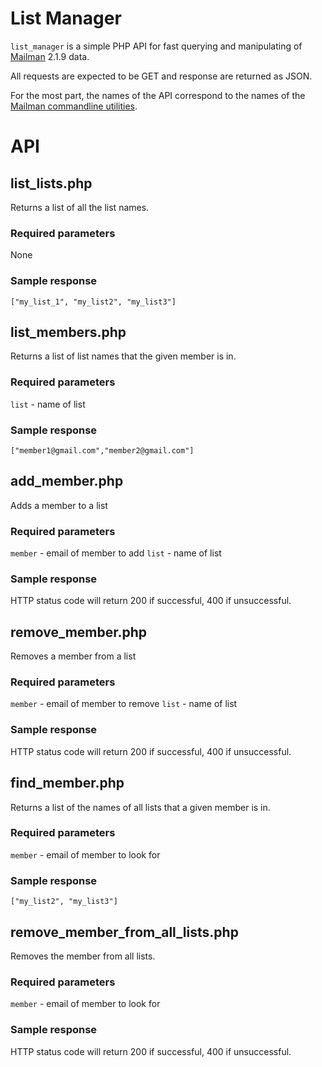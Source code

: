 List Manager
=======

`list_manager` is a simple PHP API for fast querying and manipulating of [Mailman](http://www.gnu.org/software/mailman/) 2.1.9 data.

All requests are expected to be GET and response are returned as JSON.

For the most part, the names of the API correspond to the names of the [Mailman commandline utilities](http://wiki.list.org/DOC/4.09%20Summary%20of%20the%20mailman%20bin%20commands).

# API

## list_lists.php

Returns a list of all the list names.

### Required parameters

None

### Sample response

```
["my_list_1", "my_list2", "my_list3"]
```

## list_members.php

Returns a list of list names that the given member is in.

### Required parameters

`list` - name of list

### Sample response

```
["member1@gmail.com","member2@gmail.com"]
```

## add_member.php

Adds a member to a list

### Required parameters

`member` - email of member to add
`list` - name of list

### Sample response

HTTP status code will return 200 if successful, 400 if unsuccessful.

## remove_member.php

Removes a member from a list

### Required parameters

`member` - email of member to remove
`list` - name of list

### Sample response

HTTP status code will return 200 if successful, 400 if unsuccessful.

## find_member.php

Returns a list of the names of all lists that a given member is in.

### Required parameters

`member` - email of member to look for

### Sample response

```
["my_list2", "my_list3"]
```

## remove_member_from_all_lists.php

Removes the member from all lists.

### Required parameters

`member` - email of member to look for

### Sample response

HTTP status code will return 200 if successful, 400 if unsuccessful.

